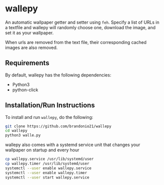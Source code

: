 wallepy
=======
An automatic wallpaper getter and setter using `feh`. Specify a list of URLs in
a textfile and wallepy will randomly choose one, download the image, and set it
as your wallpaper.

When urls are removed from the text file, their corresponding 
cached images are also removed.


## Requirements
By default, wallepy has the following dependencies:
* Python3
* python-click

## Installation/Run Instructions
To install and run `wallepy`, do the following:

```bash
git clone https://github.com/brandonio21/wallepy
cd wallepy
python3 walle.py
```

wallepy also comes with a systemd service unit that changes your wallpaper on
startup and every hour

```bash
cp wallepy.service /usr/lib/systemd/user
cp wallepy.timer /usr/lib/systemd/user
systemctl --user enable wallepy.service
systemctl --user enable wallepy.timer
systemctl --user start wallepy.service
```
